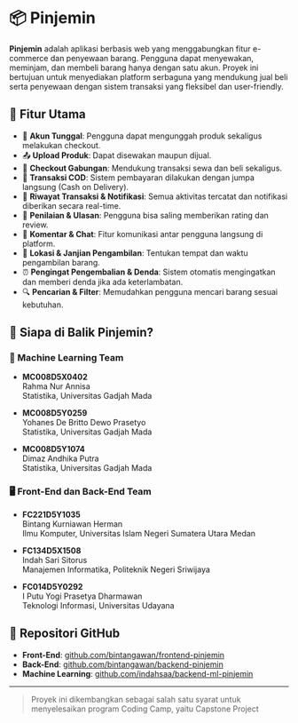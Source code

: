 # 📦 Pinjemin

**Pinjemin** adalah aplikasi berbasis web yang menggabungkan fitur e-commerce dan penyewaan barang. Pengguna dapat menyewakan, meminjam, dan membeli barang hanya dengan satu akun. Proyek ini bertujuan untuk menyediakan platform serbaguna yang mendukung jual beli serta penyewaan dengan sistem transaksi yang fleksibel dan user-friendly.

## 🚀 Fitur Utama

- 🔐 **Akun Tunggal**: Pengguna dapat mengunggah produk sekaligus melakukan checkout.
- 📤 **Upload Produk**: Dapat disewakan maupun dijual.
- 🛒 **Checkout Gabungan**: Mendukung transaksi sewa dan beli sekaligus.
- 🤝 **Transaksi COD**: Sistem pembayaran dilakukan dengan jumpa langsung (Cash on Delivery).
- 📜 **Riwayat Transaksi & Notifikasi**: Semua aktivitas tercatat dan notifikasi diberikan secara real-time.
- 🌟 **Penilaian & Ulasan**: Pengguna bisa saling memberikan rating dan review.
- 💬 **Komentar & Chat**: Fitur komunikasi antar pengguna langsung di platform.
- 📍 **Lokasi & Janjian Pengambilan**: Tentukan tempat dan waktu pengambilan barang.
- ⏰ **Pengingat Pengembalian & Denda**: Sistem otomatis mengingatkan dan memberi denda jika ada keterlambatan.
- 🔍 **Pencarian & Filter**: Memudahkan pengguna mencari barang sesuai kebutuhan.

## 👥 Siapa di Balik Pinjemin?

### 🎯 Machine Learning Team

- **MC008D5X0402**  
  Rahma Nur Annisa  
  Statistika, Universitas Gadjah Mada

- **MC008D5Y0259**  
  Yohanes De Britto Dewo Prasetyo  
  Statistika, Universitas Gadjah Mada

- **MC008D5Y1074**  
  Dimaz Andhika Putra  
  Statistika, Universitas Gadjah Mada

### 🖥️ Front-End dan Back-End Team

- **FC221D5Y1035**  
  Bintang Kurniawan Herman  
  Ilmu Komputer, Universitas Islam Negeri Sumatera Utara Medan

- **FC134D5X1508**  
  Indah Sari Sitorus  
  Manajemen Informatika, Politeknik Negeri Sriwijaya

- **FC014D5Y0292**  
  I Putu Yogi Prasetya Dharmawan  
  Teknologi Informasi, Universitas Udayana

## 📂 Repositori GitHub

- **Front-End**: [github.com/bintangawan/frontend-pinjemin](https://github.com/bintangawan/frontend-pinjemin)
- **Back-End**: [github.com/bintangawan/backend-pinjemin](https://github.com/bintangawan/backend-pinjemin)
- **Machine Learning**: [github.com/indahsaa/backend-ml-pinjemin](https://github.com/indahsaa/backend-ml-pinjemin)

---

> Proyek ini dikembangkan sebagai salah satu syarat untuk menyelesaikan program Coding Camp, yaitu Capstone Project

